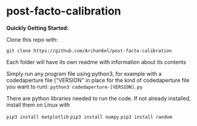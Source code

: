 # post-facto-calibration

**Quickly Getting Started:**

Clone this repo with:

`git clone https://github.com/Archan6el/post-facto-calibration`

Each folder will have its own readme with information about its contents

Simply run any program file using python3, for example with a codedaperture file ("VERSION" in place for the kind of codedaperture file you want to run): 
`python3 codedaperture-[VERSION].py` 


There are python libraries needed to run the code. If not already installed, install them on Linux with

`pip3 install matplotlib`
`pip3 install numpy` 
`pip3 install random`
